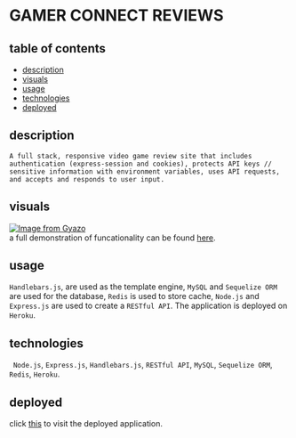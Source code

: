 # GAMER CONNECT REVIEWS

## table of contents
- [description](#description)
- [visuals](#visuals)
- [usage](#usage)
- [technologies](#technologies)
- [deployed](#deployed)
  
## description
``` 
A full stack, responsive video game review site that includes authentication (express-session and cookies), protects API keys // sensitive information with environment variables, uses API requests, and accepts and responds to user input. 
```
## visuals
[![Image from Gyazo](https://i.gyazo.com/07311fc3bf726d885f78ee89dc41a3eb.gif)](https://gyazo.com/07311fc3bf726d885f78ee89dc41a3eb)<br>
a full demonstration of funcationality can be found [here](https://watch.screencastify.com/v/QKK3QIfq2srmVDer1Hp0).
## usage
```Handlebars.js```, are used as the template engine, ```MySQL``` and ```Sequelize ORM``` are used for the database, ```Redis``` is used to store cache, ```Node.js``` and ```Express.js``` are used to create a ```RESTful API```. The application is deployed on ```Heroku```.

## technologies

``` Node.js```, ```Express.js```, ```Handlebars.js```, ```RESTful API```, ```MySQL```, ```Sequelize ORM```, ```Redis```, ```Heroku```.

## deployed
click [this](https://heroku.com/) to visit the deployed application.